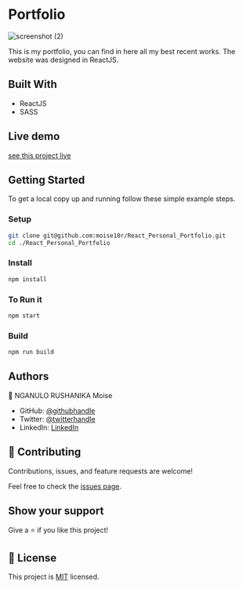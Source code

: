 # Portfolio
![screenshot (2)](https://user-images.githubusercontent.com/57562869/130843392-cc38673d-81f6-42ee-87d5-83a7db934625.png)


This is my portfolio, you can find in here all my best recent works. The website was designed in ReactJS.
## Built With

- ReactJS
- SASS

## Live demo

[see this project live](https://moiser.netlify.app/)

## Getting Started

To get a local copy up and running follow these simple example steps.

### Setup

```bash
git clone git@github.com:moise10r/React_Personal_Portfolio.git
cd ./React_Personal_Portfolio
```

### Install

```bash
npm install
```

### To Run it

```bash
npm start
```

### Build

```bash
npm run build
```


## Authors

👤 NGANULO RUSHANIKA Moise

- GitHub: [@githubhandle](https://github.com/moise10r)
- Twitter: [@twitterhandle](https://twitter.com/MRushanika)
- LinkedIn: [LinkedIn](https://www.linkedin.com/in/nganulo-rushanika-mo%C3%AFse-626139197/)
## 🤝 Contributing

Contributions, issues, and feature requests are welcome!

Feel free to check the [issues page](../../issues/).

## Show your support

Give a ⭐️ if you like this project!

## 📝 License

This project is [MIT](./MIT.md) licensed.
